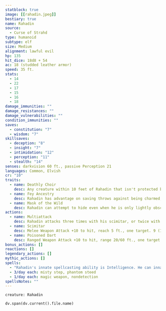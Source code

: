 ```yaml
---
statblock: true
image: [[rahadin.jpeg]]
bestiary: true
name: Rahadin
source:
  - Curse of Strahd
type: humanoid
subtype: elf
size: Medium
alignment: lawful evil
hp: 135
hit_dice: 18d8 + 54
ac: 18 (studded leather armor)
speed: 35 ft.
stats:
  - 14
  - 22
  - 17
  - 15
  - 16
  - 18
damage_immunities: ""
damage_resistances: ""
damage_vulnerabilities: ""
condition_immunities: ""
saves:
  - constitution: "7"
  - wisdom: "7"
skillsaves:
  - deception: "8"
  - insight: "7"
  - intimidation: "12"
  - perception: "11"
  - stealth: "14"
senses: darkvision 60 ft., passive Perception 21
languages: Common, Elvish
cr: "10"
traits:
  - name: Deathly Choir
    desc: Any creature within 10 feet of Rahadin that isn't protected by a mind blank spell hears in its mind the screams of the thousands of people Rahadin has killed. As a bonus action, Rahadin can force all creatures that can hear the screams to make a 16 Wisdom saving throw. Each creature takes 16 (3d10) psychic damage on a failed save, or half as much damage on a successful one.
  - name: Fey Ancestry
    desc: Rahadin has advantage on saving throws against being charmed, and magic can't put him to sleep.
  - name: Mask of the Wild
    desc: Rahadin can attempt to hide even when he is only lightly obscured by foliage, heavy rain, falling snow, mist, and other natural phenomena.
actions:
  - name: Multiattack
    desc: Rahadin attacks three times with his scimitar, or twice with his poisoned darts.
  - name: Scimitar
    desc: Melee Weapon Attack +10 to hit, reach 5 ft., one target. 9 (1d6 + 6) slashing damage.
  - name: Poisoned Dart
    desc: Ranged Weapon Attack +10 to hit, range 20/60 ft., one target. 8 (1d4 + 6) piercing damage plus 5 (2d4) poison damage.
bonus_actions: []
reactions: []
legendary_actions: []
mythic_actions: []
spells:
  - "Rahadin's innate spellcasting ability is Intelligence. He can innately cast the following spells, requiring no components:"
  - 3/day each: misty step, phantom steed
  - 1/day each: magic weapon, nondetection
spellsNotes: ""
---
```


```statblock
creature: Rahadin
```

```dataviewjs
dv.span(dv.current().file.name)
```